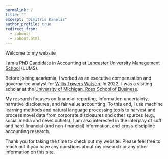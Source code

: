 ```yaml
---
permalink: /
title: ""
excerpt: "Dimitris Kanelis"
author_profile: true
redirect_from: 
  - /about/
  - /about.html
---
```


Welcome to my website

I am a PhD Candidate in Accounting at [Lancaster University Management School](https://www.research.lancs.ac.uk/portal/en/people/dimitrios-kanelis(e1651f58-d73a-4104-b5b9-6a3cd51817ff).html) (LUMS).  

Before joining academia, I worked as an executive compensation and governance analyst for [Willis Towers Watson](https://www.wtwco.com/en-GB/Solutions/executive-compensation). In 2022, I was a visiting scholar at the [University of Michigan, Ross School of Business](https://michiganross.umich.edu/faculty-research/areas-of-study/accounting).

My research focuses on financial reporting, information uncertainty, narrative disclosures, and fair value accounting. To this end, I use machine learning methods and natural language processing tools to harvest and process novel data from corporate disclosures and other sources (e.g., social media and news outlets). I am also interested in the interplay of soft and hard financial (and non-financial) information, and cross-discipline accounting research.

Thank you for taking the time to check out my website. Please feel free to reach out if you have any questions about my research or any other information on this site.
